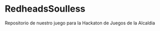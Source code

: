 RedheadsSoulless
================

Repositorio de nuestro juego para la Hackaton de Juegos de la Alcaldia
